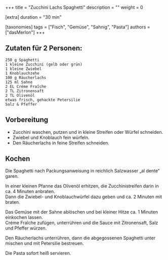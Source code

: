 +++
title = "Zucchini Lachs Spaghetti"
description = ""
weight = 0

[extra]
duration = "30 min"

[taxonomies]
tags = ["Fisch", "Gemüse", "Sahnig", "Pasta"]
authors = ["dasMerlon"]
+++

## Zutaten für 2 Personen:

```
250 g Spaghetti
1 kleine Zucchini (gelb oder grün)
1 kleine Zwiebel
1 Knoblauchzehe
100 g Räucherlachs
125 ml Sahne
2 EL Créme Fraîche
2 TL Zitronensaft
2 TL Olivenöl
etwas frisch, gehackte Petersilie
Salz & Pfeffer
```

## Vorbereitung

- Zucchini waschen, putzen und in kleine Streifen oder Würfel schneiden.
- Zwiebel und Knoblauch fein würfeln.
- Den Räucherlachs in feine Streifen schneiden.

## Kochen

Die Spaghetti nach Packungsanweisung in reichlich Salzwasser „al dente“ garen.

In einer kleinen Pfanne das Olivenöl erhitzen, die Zucchinistreifen darin in ca. 4 Minuten anbraten. \
Dann die Zwiebel- und Knoblauchwürfel dazu geben und ca. 2 Minuten mit braten.

Das Gemüse mit der Sahne ablöschen und bei kleiner Hitze ca. 1 Minuten einkochen lassen. \
Créme Fraîche zufügen, unterrühren und die Sauce mit Zitronensaft, Salz und Pfeffer würzen.

Den Räucherlachs unterrühren, dann die abgegossenen Spaghetti unter mischen und mit Petersilie bestreuen.

Die Pasta sofort heiß servieren.
